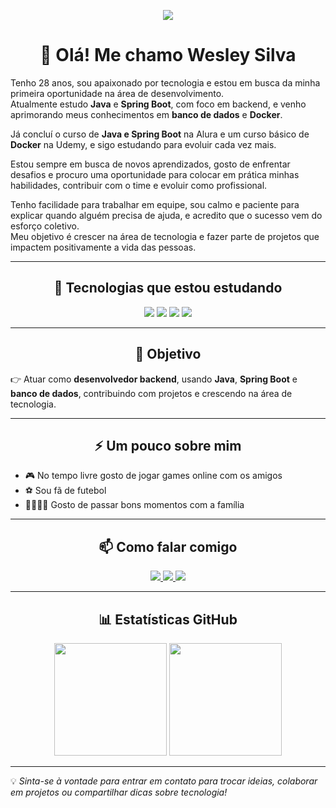 <p align="center">
  <img src="https://img.shields.io/github/followers/wesleydsilva9609?style=social" />
</p>

<h1 align="center">👋 Olá! Me chamo Wesley Silva</h1>

Tenho 28 anos, sou apaixonado por tecnologia e estou em busca da minha primeira oportunidade na área de desenvolvimento.  
Atualmente estudo **Java** e **Spring Boot**, com foco em backend, e venho aprimorando meus conhecimentos em **banco de dados** e **Docker**.  

Já concluí o curso de **Java e Spring Boot** na Alura e um curso básico de **Docker** na Udemy, e sigo estudando para evoluir cada vez mais.  

Estou sempre em busca de novos aprendizados, gosto de enfrentar desafios e procuro uma oportunidade para colocar em prática minhas habilidades, contribuir com o time e evoluir como profissional.  

 Tenho facilidade para trabalhar em equipe, sou calmo e paciente para explicar quando alguém precisa de ajuda, e acredito que o sucesso vem do esforço coletivo.  
Meu objetivo é crescer na área de tecnologia e fazer parte de projetos que impactem positivamente a vida das pessoas.

---

<h2 align="center">🚀 Tecnologias que estou estudando</h2>

<p align="center">
  <img src="https://img.shields.io/badge/Java-ED8B00?style=for-the-badge&logo=java&logoColor=white"/>
  <img src="https://img.shields.io/badge/Spring-6DB33F?style=for-the-badge&logo=spring&logoColor=white"/>
  <img src="https://img.shields.io/badge/PostgreSQL-336791?style=for-the-badge&logo=postgresql&logoColor=white"/>
  <img src="https://img.shields.io/badge/Docker-2496ED?style=for-the-badge&logo=docker&logoColor=white"/>
</p>

---

<h2 align="center">🎯 Objetivo</h2>

👉 Atuar como **desenvolvedor backend**, usando **Java**, **Spring Boot** e **banco de dados**, contribuindo com projetos e crescendo na área de tecnologia.

---

<h2 align="center">⚡ Um pouco sobre mim</h2>

- 🎮 No tempo livre gosto de jogar games online com os amigos  
- ⚽ Sou fã de futebol  
- 👨‍👩‍👧‍👦 Gosto de passar bons momentos com a família  

---

<h2 align="center">📫 Como falar comigo</h2>

<p align="center">
  <a href="https://www.instagram.com/wesley.deivid.7/" target="_blank">
    <img src="https://img.shields.io/badge/-Instagram-%23E4405F?style=for-the-badge&logo=instagram&logoColor=white" />
  </a>
  <a href="mailto:wesleydeivid23@gmail.com" target="_blank">
    <img src="https://img.shields.io/badge/Gmail-D14836?style=for-the-badge&logo=gmail&logoColor=white" />
  </a>
  <a href="https://www.linkedin.com/in/wesley-silva-01a134346/" target="_blank">
    <img src="https://img.shields.io/badge/-LinkedIn-%230077B5?style=for-the-badge&logo=linkedin&logoColor=white" />
  </a>
</p>

---

<h2 align="center">📊 Estatísticas GitHub</h2>

<p align="center">
  <img height="180em" src="https://github-readme-stats.vercel.app/api?username=wesleydsilva9609&show_icons=true&theme=dark&locale=pt-br"/>
  <img height="180em" src="https://github-readme-stats.vercel.app/api/top-langs/?username=wesleydsilva9609&layout=compact&theme=dark"/>
</p>

---

💡 *Sinta-se à vontade para entrar em contato para trocar ideias, colaborar em projetos ou compartilhar dicas sobre tecnologia!*

